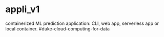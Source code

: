 # appli_v1
containerized ML prediction application:  CLI, web app, serverless app or local container. #duke-cloud-computing-for-data

